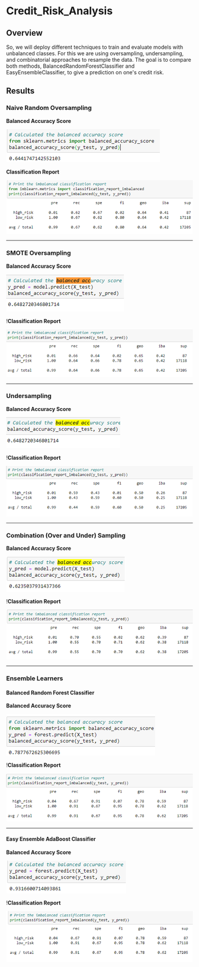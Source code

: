 # Credit_Risk_Analysis

## Overview
So, we will deploy different techniques to train and evaluate models with unbalanced classes. For this we are using oversampling, undersampling, and combinatorial approaches to resample the data. The goal is to compare both methods, BalancedRandomForestClassifier and EasyEnsembleClassifier, to give a prediction on one's credit risk. 

## Results

### Naive Random Oversampling

**Balanced Accuracy Score**

![](https://github.com/mooshak21/Credit_Risk_Analysis/blob/main/Resources/1.png)

**Classification Report**

![](https://github.com/mooshak21/Credit_Risk_Analysis/blob/main/Resources/2.png)

---

### SMOTE Oversampling

**Balanced Accuracy Score**

![](https://github.com/mooshak21/Credit_Risk_Analysis/blob/main/Resources/3.png)

!**Classification Report**

![](https://github.com/mooshak21/Credit_Risk_Analysis/blob/main/Resources/4.png)

---

### Undersampling

**Balanced Accuracy Score**

![](https://github.com/mooshak21/Credit_Risk_Analysis/blob/main/Resources/5.png)

!**Classification Report**

![](https://github.com/mooshak21/Credit_Risk_Analysis/blob/main/Resources/6.png)

---

### Combination (Over and Under) Sampling

**Balanced Accuracy Score**

![](https://github.com/mooshak21/Credit_Risk_Analysis/blob/main/Resources/7.png)

!**Classification Report**

![](https://github.com/mooshak21/Credit_Risk_Analysis/blob/main/Resources/8.png)

---

### Ensemble Learners

#### Balanced Random Forest Classifier

**Balanced Accuracy Score**

![](https://github.com/mooshak21/Credit_Risk_Analysis/blob/main/Resources/9.png)

!**Classification Report**

![](https://github.com/mooshak21/Credit_Risk_Analysis/blob/main/Resources/10.png)

---

#### Easy Ensemble AdaBoost Classifier

**Balanced Accuracy Score**

![](https://github.com/mooshak21/Credit_Risk_Analysis/blob/main/Resources/11.png)

!**Classification Report**

![](https://github.com/mooshak21/Credit_Risk_Analysis/blob/main/Resources/12.png)
